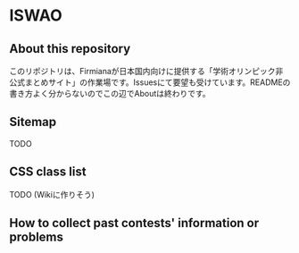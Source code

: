 # ISWAO

## About this repository

このリポジトリは、Firmianaが日本国内向けに提供する「学術オリンピック非公式まとめサイト」の作業場です。Issuesにて要望も受けています。READMEの書き方よく分からないのでこの辺でAboutは終わりです。

## Sitemap

TODO

## CSS class list

TODO (Wikiに作りそう)

## How to collect past contests' information or problems


